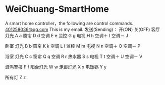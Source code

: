 # WeiChuang-SmartHome
A smart home controller，the following are control commands.
401258036@qq.com    This is my email.
发送(Sending)：
                     开(ON)          关(OFF)
客厅
        灯光         A               a
        窗帘         D               d
        空调         E               e
        监控         G               g
        电视         H               h
        空调＋       I
        空调－       J

卧室
        灯光         B               b
        窗帘         K               k
        空调         L               l
        监控         M               m
        电视         N               n
        空调＋       O
        空调－       P

浴室
        灯光         C               c
        窗帘         Q               q
        空调         R               r
     热水器          S               s
        电视         T               t
        空调＋       U 
        空调－       V

蜂鸣警报             F               f
阳台灯光             W               w 
走廊灯光             X               x
电饭锅               Y               y

所有灯               Z               z
